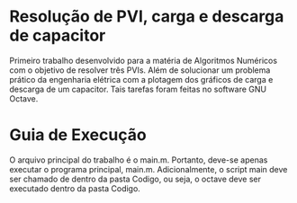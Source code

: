 # Resolução de PVI, carga e descarga de capacitor
Primeiro trabalho desenvolvido para a matéria de Algoritmos Numéricos com o objetivo de resolver três PVIs. Além de solucionar um problema prático da engenharia elétrica com a plotagem dos gráficos de carga e descarga de um capacitor. Tais tarefas foram feitas no software GNU Octave.


# Guia de Execução
O arquivo principal do trabalho é o main.m. Portanto, deve-se apenas executar o programa principal, main.m. Adicionalmente, o script main deve ser chamado de dentro da pasta Codigo, ou seja, o octave deve ser executado dentro da pasta Codigo.

